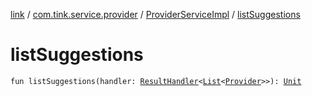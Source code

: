 [link](../../index.md) / [com.tink.service.provider](../index.md) / [ProviderServiceImpl](index.md) / [listSuggestions](./list-suggestions.md)

# listSuggestions

`fun listSuggestions(handler: `[`ResultHandler`](../../com.tink.service.handler/-result-handler/index.md)`<`[`List`](https://kotlinlang.org/api/latest/jvm/stdlib/kotlin.collections/-list/index.html)`<`[`Provider`](../../com.tink.model.provider/-provider/index.md)`>>): `[`Unit`](https://kotlinlang.org/api/latest/jvm/stdlib/kotlin/-unit/index.html)